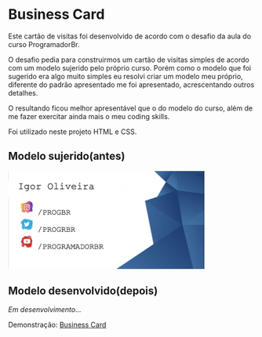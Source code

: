 # Business Card

Este cartão de visitas foi desenvolvido de acordo com o desafio da aula do curso ProgramadorBr.

O desafio pedia para construirmos um cartão de visitas simples de acordo com um modelo sujerido pelo próprio curso. Porém como o modelo que foi sugerido era algo muito simples eu resolvi criar um modelo meu próprio, diferente do padrão apresentado me foi apresentado, acrescentando outros detalhes. 

O resultando ficou melhor apresentável que o do modelo do curso, além de me fazer exercitar ainda mais o meu coding skills.

Foi utilizado neste projeto HTML e CSS.

## Modelo sujerido(antes)

<img src="./images/preview-old.png" width="400px">

## Modelo desenvolvido(depois)

<em>Em desenvolvimento...</em>

Demonstração: <a href="#">Business Card</a>